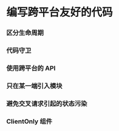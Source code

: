 # 编写跨平台友好的代码

### 区分生命周期

### 代码守卫

### 使用跨平台的 API

### 只在某一端引入模块

### 避免交叉请求引起的状态污染

### ClientOnly 组件
